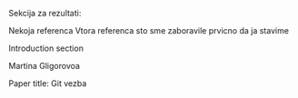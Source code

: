 Sekcija za rezultati:

Nekoja referenca
Vtora referenca sto sme zaboravile prvicno da ja stavime

Introduction section

Martina Gligorovoa

Paper title: Git vezba